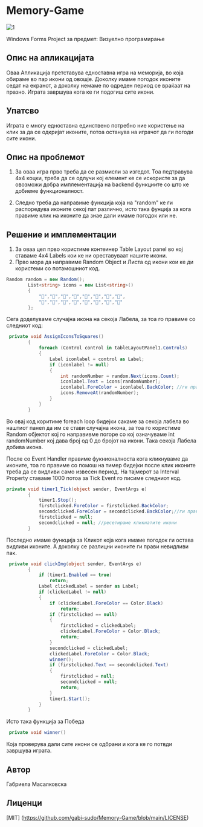 # Memory-Game
![1](https://user-images.githubusercontent.com/82399945/131250942-6719c2e0-9005-4a2b-a9a0-dfe318dbb88a.PNG)

Windows Forms Project за предмет: Визуелно програмирање

## Опис на апликацијата

Оваа Апликација претставува едноставна игра на меморија, во која обираме во пар икони од овошје. Доколку имаме погодок иконите седат на екранот, а доколку немаме по одреден период се враќаат на празно. Играта завршува кога ке ги подогиш сите икони. 

## Упатсво

Играта е многу едноставна единствено потребно ние користење на клик за да се одкријат иконите, потоа останува на играчот да ги погоди сите икони.

## Опис на проблемот

1. За оваа игра прво треба да се размисли за изгедот. Тоа педтравува 4x4 коцки, треба да се одлучи кој елемент ке се искористе за да овозможи добра имплементација на backend функциите со што ке добиеме функционалност.

2. Следно треба да направиме функција која на "random" ке ги распоредува иконите секој пат различно, исто така фунција за кога правиме клик на иконите да знае дали имаме погодок или не.

## Решение и имплементации

1. За оваа цел прво користиме контеинер Table Layout panel во кој ставаме 4х4 Labels кои ке ни ореставуваат нашите икони.
2. Прво мора да направиме Random Object и Листа од икони кои ке ди користеми со потамошниот код.
```c#
Random random = new Random();
        List<string> icons = new List<string>()
        {
            "🍎","🍎","🍐","🍐","🍊","🍊","🍌","🍌",
            "🍓","🍓","🍒","🍒","🍑","🍑","🍍","🍍"
        };
```
Сега доделуваме случајна икона на секоја Лабела, за тоа го правиме со следниот код:
```c#
 private void AssignIconsToSquares()
        {
            foreach (Control control in tableLayoutPanel1.Controls)
            {
                Label iconlabel = control as Label;
                if (iconlabel != null)
                {
                    int randomNumber = random.Next(icons.Count);
                    iconlabel.Text = icons[randomNumber];
                    iconlabel.ForeColor = iconlabel.BackColor; //ги правиме иконите невидливи.
                    icons.RemoveAt(randomNumber);
                }
            }
        }
```
Во овај код коритиме foreach loop бидејки сакаме за секоја лабела во наштиот панел да им се стави случајна икона, за тоа го користиме Random објектот кој го направивме погоре со кој означуваме int randomNumber кој дава број од 0 до бројот на икони. Така секоја Лабела добива икона. 

После со Event Handler правиме фукнионалноста кога кликнуваме да иконите, тоа го правиме со помош на тимер бидејки после клик иконите треба да се видливи само извесен период. 
На тајмерот за  Interval Property ставаме 1000 потоа за Tick Event го писиме следниот код.
```c#
private void timer1_Tick(object sender, EventArgs e)
        {
            timer1.Stop();
            firstclicked.ForeColor = firstclicked.BackColor; 
            secondclicked.ForeColor = secondclicked.BackColor;//ги правиме иконите невидливи.
            firstclicked = null; 
            secondclicked = null; //ресетираме кликнатите икони
        }
```
 
Последно имаме функција за Кликот која кога имаме погодок ги остава видливи иконите. А доколку се разлицни иконите ги прави невидливи пак.
```c#
 private void clickImg(object sender, EventArgs e)
        {
            if (timer1.Enabled == true)
                return;
            Label clickedLabel = sender as Label;
            if (clickedLabel != null)
            {
                if (clickedLabel.ForeColor == Color.Black)
                    return;
                if (firstclicked == null)
                {
                    firstclicked = clickedLabel;
                    clickedLabel.ForeColor = Color.Black;
                    return;
                }
                secondclicked = clickedLabel;
                clickedLabel.ForeColor = Color.Black;
                winner();
                if (firstclicked.Text == secondclicked.Text)
                {
                    firstclicked = null;
                    secondclicked = null;
                    return;
                }
                timer1.Start();
            }
        }
```
Исто така функција за Победа
```c#
 private void winner()
```
Која проверува дали сите икони се одбрани и кога ке го потвди завршува играта.

## Автор

Габриела Масалковска

## Лиценци
[MIT] (https://github.com/gabi-sudo/Memory-Game/blob/main/LICENSE)
